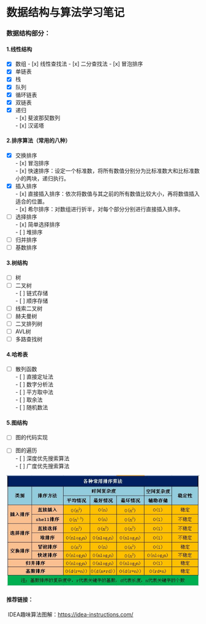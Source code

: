 # 数据结构与算法学习笔记
### 数据结构部分：

#### 1.线性结构

- [x] 数组 - [x] 线性查找法 - [x] 二分查找法 - [x] 冒泡排序    
- [x] 单链表
- [x] 栈
- [x] 队列
- [x] 循环链表
- [x] 双链表 
- [x] 递归    
      - [x] 斐波那契数列    
      - [x] 汉诺塔    

#### 2.排序算法（常用的八种）

- [x] 交换排序    
      - [x] 冒泡排序    
      - [x] 快速排序：设定一个标准数，将所有数值分别分为比标准数大和比标准数小的两块，递归执行。    
- [x] 插入排序    
      - [x] 直接插入排序：依次将数值与其之前的所有数值比较大小，再将数值插入适合的位置。    
      - [x] 希尔排序：对数组进行折半，对每个部分分别进行直接插入排序。    
- [ ] 选择排序    
      - [x] 简单选择排序    
      - [ ] 堆排序    
- [ ] 归并排序
- [ ] 基数排序

#### 3.树结构

- [ ] 树
- [ ] 二叉树    
      - [ ] 链式存储    
      - [ ] 顺序存储    
- [ ] 线索二叉树
- [ ] 赫夫曼树
- [ ] 二叉排列树
- [ ] AVL树
- [ ] 多路查找树

#### 4.哈希表

- [ ] 散列函数    
      - [ ] 直接定址法    
      - [ ] 数字分析法    
      - [ ] 平方取中法   
      - [ ] 取余法   
      - [ ] 随机数法   

#### 5.图结构

- [ ] 图的代码实现
- [ ] 图的遍历    
      - [ ] 深度优先搜索算法   
      - [ ] 广度优先搜索算法   





![各种常用排序算法](/MdPic/1.jpg)



#### 推荐链接：

​	IDEA趣味算法图解：https://idea-instructions.com/
